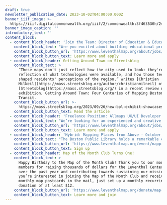 ```yaml
---
draft: true
newsletter_publication_date: 2023-10-02T04:00:00.000Z
banner_iiif_image: >-
  https://iiif.digitalcommonwealth.org/iiif/2/commonwealth:3f463530h/244,1465,10200,4824/2000,/0/default.jpg
banner_image_caption: ''
introductory_text: ''
content_block:
  - content_block_header: 'Join the Team: Director of Education & Educational Programs '
    content_block_text: "Are you excited about building educational programs and resources on topics related to maps, geography, and history? We’re looking to hire for the position of\_Director of Education & Educational Programs. The Director of Education & Educational Programs plays the key role in designing, implementing, and advancing the Center’s portfolio of educational activities, and in developing resources and partnerships that support these activities. The new Director will be responsible for coordinating educational work across multiple audience groups, including K-12 teachers and students, university-level partnerships, and adult educational programs. For full consideration, apply by Monday, October 23, 2023 at 12:00 pm ET.\n"
    content_block_button_url: 'https://www.leventhalmap.org/about/jobs/director-of-education/'
    content_block_button_text: Learn more and apply
  - content_block_header: Getting Around Town on Streetsblog
    content_block_text: >
      “These maps don't just reflect how the city used to look: they're also a
      reflection of what technologies were available, and how those technologies
      shaped residents' perceptions of the region,” writes [Christian
      MilNeil](https://mass.streetsblog.org/author/christianmilneil) of
      [Streetsblog](https://mass.streetsblog.org/) in a recent review of our new
      exhibition, Getting Around Town: Four Centuries of Mapping Boston in
      Transit.
    content_block_button_url: >-
      https://mass.streetsblog.org/2023/09/26/new-bpl-exhibit-showcases-a-history-of-boston-through-its-transit-maps
    content_block_button_text: Read the article
  - content_block_header: 'Freelance Position: Allmaps UX/UI Developer'
    content_block_text: "We’re looking for an experienced and creative UX/UI developer\_who can both design and implement user interfaces\_to help us refine existing features in the [Allmaps platform](https://allmaps.org/), incorporate design feedback from user testing, and ultimately design and implement new user interfaces within the Allmaps ecosystem. You’ll design and create user interfaces that are simple and fun to use, both on desktop computers and smartphones and you’ll work on a design system and reusable components that will be used throughout the Allmaps project. Accepting applications now through Wednesday, October 18 at 12:00 pm ET.\n"
    content_block_button_url: 'https://www.leventhalmap.org/about/jobs/allmaps-ux-ui-developer/'
    content_block_button_text: Learn more and apply
  - content_block_header: 'Hybrid: Mapping Places from Above · October 5, 6:00 pm ET'
    content_block_text: "The Boston Public Library holds a remarkable collection of approximately 500 bird’s-eye view maps from the late-nineteenth and early-twentieth centuries. How were these maps produced? How accurate are they? What sorts of historical information can we learn from them? Join the us with the\_[Jamaica Plain Historical Society](https://www.jphs.org/)\_at the\_[Jamaica Plain Branch Library](https://www.bpl.org/locations/jamaica-plain/)\_on Thursday, October 5 at 6:00 pm ET for a deep dive on bird’s-eye view maps of Boston, mapmaking techniques and more.\n"
    content_block_button_url: 'https://www.leventhalmap.org/event/mapping-places-from-above/'
    content_block_button_text: Sign up
  - content_block_header: Map of the Month Club Turns One!
    content_block_text: >
      Happy Birthday to the Map of the Month Club! Thank you to our monthly club
      members for raising thousands of dollars for the Leventhal Center’s work
      over the past year and contributing towards sustaining our mission. If
      you’re interested in joining the Map of the Month Club and receiving our
      monthly map postcards in the mail, just set up a monthly recurring
      donation of at least $12.
    content_block_button_url: 'https://www.leventhalmap.org/donate/map-of-the-month/'
    content_block_button_text: Learn more and join
---
```



